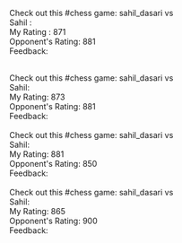 
Check out this #chess game: sahil_dasari vs 
<br/>
Sahil : 
<br/>
My Rating : 871
<br/>
Opponent's Rating: 881
<br/>
Feedback: 
<br/>
<br/>

Check out this #chess game: sahil_dasari vs
<br/>
Sahil: 
<br/>
My Rating: 873
<br/>
Opponent's Rating: 881
<br/>
Feedback:
<br/>
<br/>
Check out this #chess game: sahil_dasari vs 
<br/>
Sahil:
<br/>
My Rating: 881
<br/>
Opponent's Rating: 850
<br/>
Feedback:
<br/>
<br/>
Check out this #chess game: sahil_dasari vs
<br/>
Sahil: 
<br/>
My Rating: 865
<br/>
Opponent's Rating: 900
<br/>
Feedback: 
